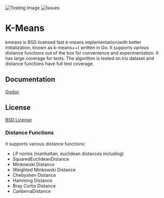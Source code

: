 ![Testing Image](http://img.shields.io/travis/bugra/kmeans.svg?style=flat)
![Issues](http://img.shields.io/github/issues/bugra/kmeans.svg?style=flat)  

K-Means
===
kmeans is BSD licensed fast k-means implementation(with better initialization, 
known as k-means++) written in Go. It supports various distance functions out
of the box for convenience and experimentation. It has large coverage for tests.
The algorithm is tested on Iris dataset and distance functions have full test coverage.

## Documentation
[Godoc](https://godoc.org/github.com/bugra/kmeans)


## License
[BSD License](https://github.com/bugra/kmeans/blob/master/LICENSE)

### Distance Functions
It supports various distance functions:

- LP norms (manhattan, euclidean distances including)
- SquaredEuclideanDistance
- Minkowski Distance
- Weighted Minkowski Distance
- Chebyshev Distance
- Hamming Distance
- Bray Curtis Distance
- CanberraDistance
